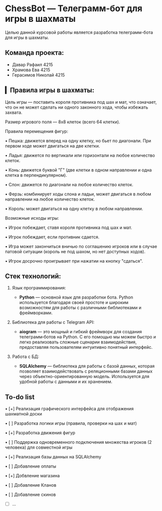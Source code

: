# ChessBot — Телеграмм-бот для игры в шахматы
Целью данной курсовой работы является разработка телеграмм-бота для игры в шахматы.  

## Команда проекта:
- Давар Рафаил 4215
- Храмова Ева 4215
- Герасимов Николай 4215

## ▎Правила игры в шахматы:

Цель игры — поставить короля противника под шах и мат, что означает, что он не может сделать ни одного законного хода, чтобы избежать захвата.

Размер игрового поля — 8x8 клеток (всего 64 клетки).

Правила перемещения фигур:

• Пешка: движется вперед на одну клетку, но бьет по диагонали. При первом ходе может двигаться на две клетки.

• Ладья: движется по вертикали или горизонтали на любое количество клеток.

• Конь: движется буквой "Г" (две клетки в одном направлении и одна клетка в перпендикулярном).

• Слон: движется по диагонали на любое количество клеток.

• Ферзь: комбинирует ходы слона и ладьи, может двигаться в любом направлении на любое количество клеток.

• Король: может двигаться на одну клетку в любом направлении.

Возможные исходы игры:

• Игрок побеждает, ставя короля противника под шах и мат.

• Игрок побеждает, если противник сдается.

• Игра может закончиться вничью по соглашению игроков или в случае патовой ситуации (король не под шахом, но нет доступных ходов).

• Игрок досрочно проигрывает при нажатии на кнопку "сдаться".


## Стек технологий:
1.  Язык программирования:
    * **Python** — основной язык для разработки бота. Python используется благодаря своей простоте и широким возможностям для работы с различными библиотеками и фреймворками.
      
2.  Библиотека для работы с Telegram API:
    * **aiogram** — это мощный и гибкий фреймворк для создания телеграмм‑ботов на Python. С его помощью мы можем быстро и легко реализовать сложные сценарии взаимодействия, предоставляя пользователям интуитивно понятный интерфейс.
      
3.  Работа с БД:
    * **SQLAlchemy** — библиотека для работы с базой данных, которая позволяет взаимодействовать с реляционными базами данных через объектно-ориентированную модель. Используется для удобной работы с данными и их хранением.
   
## To-do list
• [+] Реализация графического интерфейса для отображения шахматной доски

• [ ] Разработка логики игры (правила, проверки на шах и мат)

• [+] Разработка движения фигур

• [ ] Поддержка одновременного подключения множества игроков (2 человека) для совместной игры

• [+] Реализация базы данных на SQLAlchemy

• [ ] Добавление оплаты

• [+] Добвление магазина

• [ ] Добавление Кланов

• [ ] Добавление скинов

- [ ] ...
